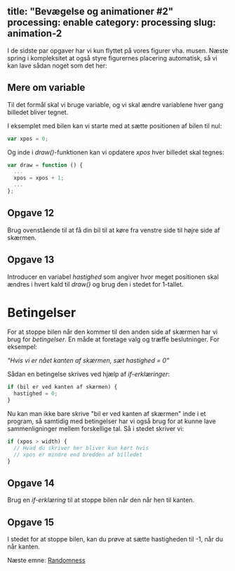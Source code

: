 title: "Bevægelse og animationer #2"
processing: enable
category: processing
slug: animation-2
---

I de sidste par opgaver har vi kun flyttet på vores figurer
vha. musen. Næste spring i kompleksitet at også styre figurernes
placering automatisk, så vi kan lave sådan noget som det her:

<script type="application/processing" data-processing-target="ball">
size(400, 400);

// Valg af farver
strokeWeight(3);
stroke(57, 0, 214);
fill(0, 210, 247);

var x = 100;
var y = 100;

var speedx = 10;
var speedy = 13;

draw = function () {
  // white background
  background(255, 255, 255);

  ellipse(x, y, 40, 40);

  if (x > width || x < 0) {
    speedx = - speedx;
  }

  if (y > height || y < 0) {
    speedy = - speedy;
  }

  x = x + speedx;
  y = y + speedy;
}
</script>
<canvas id="ball" class="processing-example-canvas"></canvas>

Mere om variable
----------------
Til det formål skal vi bruge variable, og vi skal ændre variablene
hver gang billedet bliver tegnet.

I eksemplet med bilen kan vi starte med at sætte positionen af bilen
til nul:

```javascript
var xpos = 0;
```


Og inde i *draw()*-funktionen kan vi opdatere *xpos* hver billedet
skal tegnes:

```javascript
var draw = function () {
  ...
  xpos = xpos + 1;
  ...
};
```
    
Opgave 12
---------
Brug ovenstående til at få din bil til at køre fra venstre side til
højre side af skærmen.


Opgave 13
---------
Introducer en variabel *hastighed* som angiver hvor meget positionen
skal ændres i hvert kald til *draw()* og brug den i stedet for
1-tallet.


Betingelser
===========
For at stoppe bilen når den kommer til den anden side af skærmen har
vi brug for *betingelser*. En måde at foretage valg og træffe
beslutninger. For eksempel:

  *"Hvis vi er nået kanten af skærmen, sæt hastighed = 0"*

Sådan en betingelse skrives ved hjælp af *if-erklæringer*:

```javascript
if (bil er ved kanten af skærmen) {
  hastighed = 0;
}
```

Nu kan man ikke bare skrive "bil er ved kanten af skærmen" inde i et
program, så samtidig med betingelser har vi også brug for at kunne
lave sammenligninger mellem forskellige tal. Så i stedet skriver vi:

```javascript
if (xpos > width) {
  // Hvad du skriver her bliver kun kørt hvis
  // xpos er mindre end bredden af billedet
}
```

Opgave 14
---------
Brug en *if-erklæring* til at stoppe bilen når den når hen til kanten.

Opgave 15
---------
I stedet for at stoppe bilen, kan du prøve at sætte hastigheden til
-1, når du når kanten.

<div class="next">
Næste emne: <a href="processing/randomness.html">Randomness</a>
</div>

